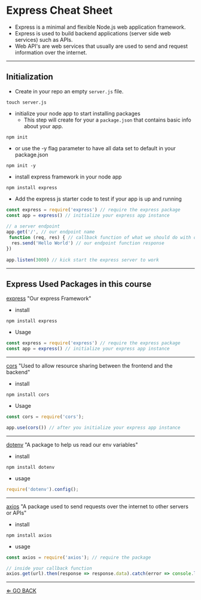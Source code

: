 # Express Cheat Sheet

- Express is a minimal and flexible Node.js web application framework.
- Express is used to build backend applications (server side web services) such as APIs.
- Web API's are web services that usually are used to send and request information over the internet.

___

## Initialization

- Create in your repo an empty `server.js` file.

```shell
touch server.js
```

- initialize your node app to start installing packages
  - This step will create for your a `package.json` that contains basic info about your app.

```shell
npm init 
```

- or use the -y flag parameter to have all data set to default in your package.json

```shell
npm init -y
```

- install express framework in your node app

```shell
npm install express
```

- Add the express js starter code to test if your app is up and running

```js
const express = require('express') // require the express package
const app = express() // initialize your express app instance
 
// a server endpoint 
app.get('/', // our endpoint name
 function (req, res) { // callback function of what we should do with our request
  res.send('Hello World') // our endpoint function response
})
 
app.listen(3000) // kick start the express server to work
```

___

## Express Used Packages in this course

[express](https://www.npmjs.com/package/express) "Our express Framework"

- install

```shell
npm install express
```

- Usage

```js
const express = require('express') // require the express package
const app = express() // initialize your express app instance
```

___

[cors](https://www.npmjs.com/package/cors) "Used to allow resource sharing between the frontend and the backend"

- install

```shell
npm install cors
```

- Usage

```js
const cors = require('cors');

app.use(cors()) // after you initialize your express app instance
```

___

[dotenv](https://www.npmjs.com/package/dotenv) "A package to help us read our env variables"

- install

```shell
npm install dotenv
```

- usage

```js
require('dotenv').config();
```

___

[axios](https://www.npmjs.com/package/axios) "A package used to send requests over the internet to other servers or APIs"

- install

```shell
npm install axios
```

- usage

```js
const axios = require('axios'); // require the package

// inside your callback function
axios.get(url).then(response => response.data).catch(error => console.log(error));
```

___

[⇐ GO BACK](../README.md)
